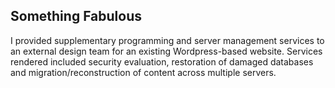 ## Something Fabulous

I provided supplementary programming and server management services to an external design team for an existing Wordpress-based website. Services rendered included security evaluation, restoration of damaged databases and migration/reconstruction of content across multiple servers.
